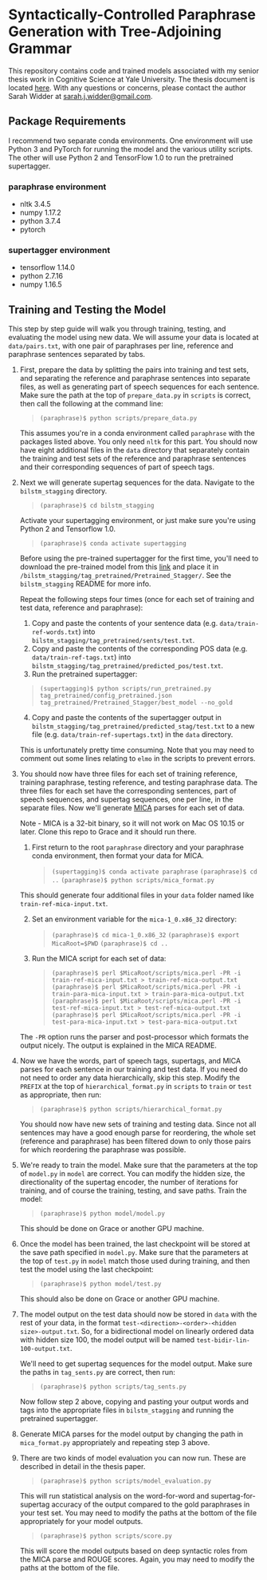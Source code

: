 # Syntactically-Controlled Paraphrase Generation with Tree-Adjoining Grammar

This repository contains code and trained models associated with my senior thesis work in Cognitive Science at Yale University. The thesis document is located [here](https://cogsci.yale.edu/sites/default/files/files/2020ThesisWIDDER.pdf).
With any questions or concerns, please contact the author Sarah Widder at sarah.j.widder@gmail.com.

## Package Requirements
I recommend two separate conda environments. One environment will use Python 3 and PyTorch for running the model and the various utility scripts. The other will use Python 2 and TensorFlow 1.0 to run the pretrained supertagger.
### paraphrase environment
- nltk 3.4.5
- numpy 1.17.2
- python 3.7.4
- pytorch

### supertagger environment
- tensorflow 1.14.0
- python 2.7.16
- numpy 1.16.5


## Training and Testing the Model

This step by step guide will walk you through training, testing, and evaluating the model using new data. 
We will assume your data is located at `data/pairs.txt`, with one pair of paraphrases per line, reference and paraphrase sentences separated by tabs.

1. First, prepare the data by splitting the pairs into training and test sets, and separating the reference and paraphrase sentences into separate files, as well as generating part of speech sequences for each sentence. Make sure the path at the top of `prepare_data.py` in `scripts` is correct, then call the following at the command line:
    > `(paraphrase)$ python scripts/prepare_data.py`

    This assumes you're in a conda environment called `paraphrase` with the packages listed above. You only need `nltk` for this part. You should now have eight additional files in the `data` directory that separately contain the training and test sets of the reference and paraphrase sentences and their corresponding sequences of part of speech tags. 

2. Next we will generate supertag sequences for the data. Navigate to the `bilstm_stagging` directory.
    > `(paraphrase)$ cd bilstm_stagging`
    
    Activate your supertagging environment, or just make sure you're using Python 2 and Tensorflow 1.0.

    > `(paraphrase)$ conda activate supertagging`

    Before using the pre-trained supertagger for the first time, you'll need to download the pre-trained model from this [link](https://drive.google.com/drive/folders/1CzL7i0jnGT9BhQkM8vmiR-JbRohjIBZI?usp=sharing) and place it in `/bilstm_stagging/tag_pretrained/Pretrained_Stagger/`. See the `bilstm_stagging` README for more info.

    Repeat the following steps four times (once for each set of training and test data, reference and paraphrase):

    1. Copy and paste the contents of your sentence data (e.g. `data/train-ref-words.txt`) into `bilstm_stagging/tag_pretrained/sents/test.txt`. 
    2. Copy and paste the contents of the corresponding POS data (e.g. `data/train-ref-tags.txt`) into `bilstm_stagging/tag_pretrained/predicted_pos/test.txt`.
    3. Run the pretrained supertagger:
    > `(supertagging)$ python scripts/run_pretrained.py tag_pretrained/config_pretrained.json tag_pretrained/Pretrained_Stagger/best_model --no_gold`
    4. Copy and paste the contents of the supertagger output in `bilstm_stagging/tag_pretrained/predicted_stag/test.txt` to a new file (e.g. `data/train-ref-supertags.txt`) in the `data` directory.
  
    This is unfortunately pretty time consuming. Note that you may need to comment out some lines relating to `elmo` in the scripts to prevent errors.

3. You should now have three files for each set of training reference, training paraphrase, testing reference, and testing paraphrase data. The three files for each set have the corresponding sentences, part of speech sequences, and supertag sequences, one per line, in the separate files. Now we'll generate [MICA](https://mica.lis-lab.fr/) parses for each set of data.

    Note - MICA is a 32-bit binary, so it will not work on Mac OS 10.15 or later. Clone this repo to Grace and it should run there.

    1. First return to the root `paraphrase` directory and your paraphrase conda environment, then format your data for MICA.

        > `(supertagging)$ conda activate paraphrase`
        > `(paraphrase)$ cd ..`
        > `(paraphrase)$ python scripts/mica_format.py`

    This should generate four additional files in your `data` folder named like `train-ref-mica-input.txt`.

    2. Set an environment variable for the `mica-1_0.x86_32` directory: 
        > `(paraphrase)$ cd mica-1_0.x86_32`
        > `(paraphrase)$ export MicaRoot=$PWD`
        > `(paraphrase)$ cd ..`
    3. Run the MICA script for each set of data:
        > `(paraphrase)$ perl $MicaRoot/scripts/mica.perl -PR -i train-ref-mica-input.txt > train-ref-mica-output.txt`
        > `(paraphrase)$ perl $MicaRoot/scripts/mica.perl -PR -i train-para-mica-input.txt > train-para-mica-output.txt`
        > `(paraphrase)$ perl $MicaRoot/scripts/mica.perl -PR -i test-ref-mica-input.txt > test-ref-mica-output.txt`
        > `(paraphrase)$ perl $MicaRoot/scripts/mica.perl -PR -i test-para-mica-input.txt > test-para-mica-output.txt`

      The `-PR` option runs the parser and post-processor which formats the output nicely. The output is explained in the MICA README.

4. Now we have the words, part of speech tags, supertags, and MICA parses for each sentence in our training and test data. If you need do not need to order any data hierarchically, skip this step. Modify the `PREFIX` at the top of `hierarchical_format.py` in `scripts` to `train` or `test` as appropriate, then run:
    > `(paraphrase)$ python scripts/hierarchical_format.py`

    You should now have new sets of training and testing data. Since not all sentences may have a good enough parse for reordering, the whole set (reference and paraphrase) has been filtered down to only those pairs for which reordering the paraphrase was possible. 

5. We're ready to train the model. Make sure that the parameters at the top of `model.py` in `model` are correct. You can modify the hidden size, the directionality of the supertag encoder, the number of iterations for training, and of course the training, testing, and save paths. Train the model:
    > `(paraphrase)$ python model/model.py`

    This should be done on Grace or another GPU machine.

6. Once the model has been trained, the last checkpoint will be stored at the save path specified in `model.py`. Make sure that the parameters at the top of `test.py` in `model` match those used during training, and then test the model using the last checkpoint:
    > `(paraphrase)$ python model/test.py`

    This should also be done on Grace or another GPU machine.

7. The model output on the test data should now be stored in `data` with the rest of your data, in the format `test-<direction>-<order>-<hidden size>-output.txt`. So, for a bidirectional model on linearly ordered data with hidden size 100, the model output will be named `test-bidir-lin-100-output.txt`.

    We'll need to get supertag sequences for the model output. Make sure the paths in `tag_sents.py` are correct, then run:
    > `(paraphrase)$ python scripts/tag_sents.py`

    Now follow step 2 above, copying and pasting your output words and tags into the appropriate files in `bilstm_stagging` and running the pretrained supertagger. 

8. Generate MICA parses for the model output by changing the path in `mica_format.py` appropriately and repeating step 3 above.

9. There are two kinds of model evaluation you can now run. These are described in detail in the thesis paper.
    > `(paraphrase)$ python scripts/model_evaluation.py` 
    
    This will run statistical analysis on the word-for-word and supertag-for-supertag accuracy of the output compared to the gold paraphrases in your test set. You may need to modify the paths at the bottom of the file appropriately for your model outputs.

    > `(paraphrase)$ python scripts/score.py`

    This will score the model outputs based on deep syntactic roles from the MICA parse and ROUGE scores. Again, you may need to modify the paths at the bottom of the file.

